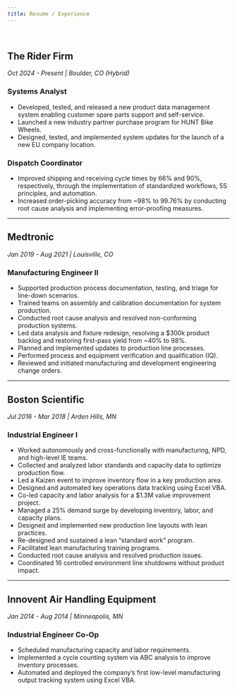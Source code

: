 ```yaml
---
title: Resume / Experience
---
```

<br>

## The Rider Firm  
*Oct 2024 - Present | Boulder, CO (Hybrid)*  

### Systems Analyst
- Developed, tested, and released a new product data management system enabling customer spare parts support and self-service.  
- Launched a new industry partner purchase program for HUNT Bike Wheels.  
- Designed, tested, and implemented system updates for the launch of a new EU company location.  

### Dispatch Coordinator
- Improved shipping and receiving cycle times by 66% and 90%, respectively, through the implementation of standardized workflows, 5S principles, and automation.  
- Increased order-picking accuracy from ~98% to 99.76% by conducting root cause analysis and implementing error-proofing measures.  

---
## Medtronic 
*Jan 2019 - Aug 2021 | Louisville, CO*  

### Manufacturing Engineer II

- Supported production process documentation, testing, and triage for line-down scenarios.  
- Trained teams on assembly and calibration documentation for system production.  
- Conducted root cause analysis and resolved non-conforming production systems.  
- Led data analysis and fixture redesign, resolving a $300k product backlog and restoring first-pass yield from ~40% to 98%.  
- Planned and implemented updates to production line processes.  
- Performed process and equipment verification and qualification (IQ).  
- Reviewed and initiated manufacturing and development engineering change orders.  

---
## Boston Scientific
*Jul 2016 - Mar 2018 | Arden Hills, MN*  

### Industrial Engineer I
- Worked autonomously and cross-functionally with manufacturing, NPD, and high-level IE teams.  
- Collected and analyzed labor standards and capacity data to optimize production flow.  
- Led a Kaizen event to improve inventory flow in a key production area.  
- Designed and automated key operations data tracking using Excel VBA.  
- Co-led capacity and labor analysis for a $1.3M value improvement project.  
- Managed a 25% demand surge by developing inventory, labor, and capacity plans.  
- Designed and implemented new production line layouts with lean practices.  
- Re-designed and sustained a lean “standard work” program.  
- Facilitated lean manufacturing training programs.  
- Conducted root cause analysis and resolved production issues.  
- Coordinated 16 controlled environment line shutdowns without product impact.  

---
## Innovent Air Handling Equipment  
*Jan 2014 - Aug 2014 | Minneapolis, MN*  

### Industrial Engineer Co-Op
- Scheduled manufacturing capacity and labor requirements.  
- Implemented a cycle counting system via ABC analysis to improve inventory processes.  
- Automated and deployed the company’s first low-level manufacturing output tracking system using Excel VBA.  
